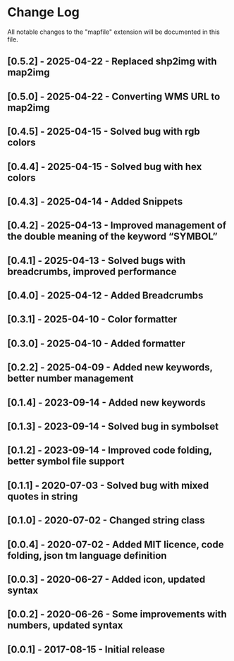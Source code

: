 # Change Log
All notable changes to the "mapfile" extension will be documented in this file.

## [0.5.2] - 2025-04-22 - Replaced shp2img with map2img
## [0.5.0] - 2025-04-22 - Converting WMS URL to map2img
## [0.4.5] - 2025-04-15 - Solved bug with rgb colors
## [0.4.4] - 2025-04-15 - Solved bug with hex colors
## [0.4.3] - 2025-04-14 - Added Snippets
## [0.4.2] - 2025-04-13 - Improved management of the double meaning of the keyword “SYMBOL”
## [0.4.1] - 2025-04-13 - Solved bugs with breadcrumbs, improved performance
## [0.4.0] - 2025-04-12 - Added Breadcrumbs
## [0.3.1] - 2025-04-10 - Color formatter
## [0.3.0] - 2025-04-10 - Added formatter
## [0.2.2] - 2025-04-09 - Added new keywords, better number management
## [0.1.4] - 2023-09-14 - Added new keywords
## [0.1.3] - 2023-09-14 - Solved bug in symbolset
## [0.1.2] - 2023-09-14 - Improved code folding, better symbol file support
## [0.1.1] - 2020-07-03 - Solved bug with mixed quotes in string
## [0.1.0] - 2020-07-02 - Changed string class
## [0.0.4] - 2020-07-02 - Added MIT licence, code folding, json tm language definition
## [0.0.3] - 2020-06-27 - Added icon, updated syntax
## [0.0.2] - 2020-06-26 - Some improvements with numbers, updated syntax
## [0.0.1] - 2017-08-15 - Initial release
